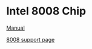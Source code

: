 Intel 8008 Chip
===============

[Manual](http://www.classiccmp.org/8008/8008UM.pdf)

[8008 support page](https://petsd.net/8008.php)
